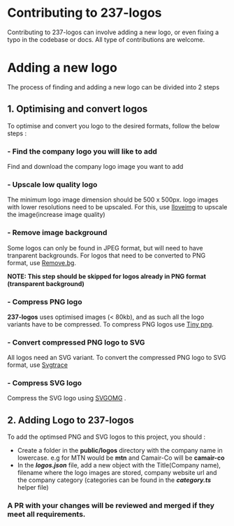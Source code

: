 # Contributing to 237-logos

Contributing to 237-logos can involve adding a new logo, or even fixing a typo in the codebase or docs. All type of contributions are welcome.

# Adding a new logo

The process of finding and adding a new logo can be divided into 2 steps

## 1. Optimising and convert logos

To optimise and convert you logo to the desired formats, follow the below steps :

### - Find the company logo you will like to add

Find and download the company logo image you want to add

### - Upscale low quality logo

The minimum logo image dimension should be 500 x 500px. logo images with lower resolutions need to be upscaled. For this, use [Iloveimg](https://www.iloveimg.com/upscale-image) to upscale the image(increase image quality)

### - Remove image background

Some logos can only be found in JPEG format, but will need to have tranparent backgrounds. For logos that need to be converted to PNG format, use [Remove.bg](https://www.remove.bg/upload).

**NOTE: This step should be skipped for logos already in PNG format (transparent background)**

### - Compress PNG logo

**237-logos** uses optimised images (< 80kb), and as such all the logo variants have to be compressed. To compress PNG logos use [Tiny png](https://tinypng.com/).

### - Convert compressed PNG logo to SVG

All logos need an SVG variant. To convert the compressed PNG logo to SVG format, use [Svgtrace](https://svgtrace.com/png-to-svg)

### - Compress SVG logo

Compress the SVG logo using [SVGOMG](https://jakearchibald.github.io/svgomg/) .

## 2. Adding Logo to 237-logos

To add the optimsed PNG and SVG logos to this project, you should :

- Create a folder in the **public/logos** directory with the company name in lowercase. e.g for MTN would be **mtn** and Camair-Co will be **camair-co**
- In the **_logos.json_** file, add a new object with the Title(Company name), filename where the logo images are stored, company website url and the company category (categories can be found in the **_category.ts_** helper file)

### A PR with your changes will be reviewed and merged if they meet all requirements.
